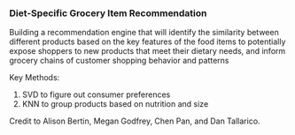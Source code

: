 ### Diet-Specific Grocery Item Recommendation

Building a recommendation engine that will identify the similarity between different products based on the key features of the food items to potentially expose shoppers to new products that meet their dietary needs, and inform grocery chains of customer shopping behavior and patterns

Key Methods:
1. SVD to figure out consumer preferences
2. KNN to group products based on nutrition and size

Credit to Alison Bertin, Megan Godfrey, Chen Pan, and Dan Tallarico.
